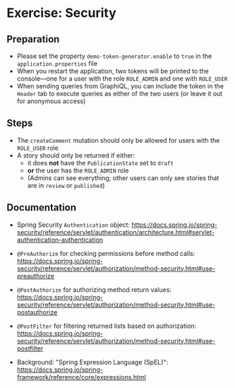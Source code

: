 # Exercise: Security

## Preparation

* Please set the property `demo-token-generator.enable` to `true` in the `application.properties` file
* When you restart the application, two tokens will be printed to the console—one for a user with the role `ROLE_ADMIN` and one with `ROLE_USER`
* When sending queries from GraphiQL, you can include the token in the `Header` tab to execute queries as either of the two users (or leave it out for anonymous access)

## Steps

* The `createComment` mutation should only be allowed for users with the `ROLE_USER` role
* A story should only be returned if either:
    * it does **not** have the `PublicationState` set to `draft`
    * **or** the user has the `ROLE_ADMIN` role
    * (Admins can see everything; other users can only see stories that are in `review` or `published`)

## Documentation

* Spring Security `Authentication` object: https://docs.spring.io/spring-security/reference/servlet/authentication/architecture.html#servlet-authentication-authentication
* `@PreAuthorize` for checking permissions before method calls: https://docs.spring.io/spring-security/reference/servlet/authorization/method-security.html#use-preauthorize
* `@PostAuthorize` for authorizing method return values: https://docs.spring.io/spring-security/reference/servlet/authorization/method-security.html#use-postauthorize
* `@PostFilter` for filtering returned lists based on authorization: https://docs.spring.io/spring-security/reference/servlet/authorization/method-security.html#use-postfilter

* Background: "Spring Expression Language (SpEL)": https://docs.spring.io/spring-framework/reference/core/expressions.html
